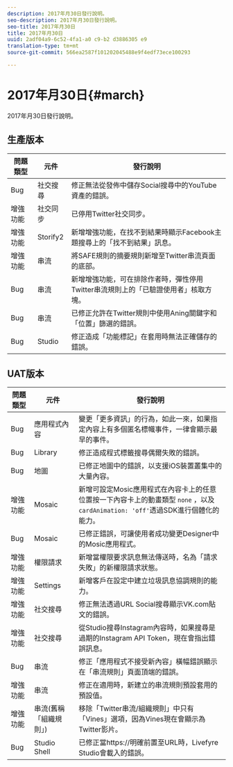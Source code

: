 ```yaml
---
description: 2017年月30日發行說明。
seo-description: 2017年月30日發行說明。
seo-title: 2017年月30日
title: 2017年月30日
uuid: 2adf04a9-6c52-4fa1-a0 c9-b2 d3886305 e9
translation-type: tm+mt
source-git-commit: 566ea2587f101202045488e9f4edf73ece100293

---
```



# 2017年月30日{#march}

2017年月30日發行說明。

## 生產版本

| 問題類型 | 元件 | 發行說明 |
|---|---|---|
| Bug | 社交搜尋 | 修正無法從發佈中儲存Social搜尋中的YouTube資產的錯誤。 |
| 增強功能 | 社交同步 | 已停用Twitter社交同步。 |
| 增強功能 | Storify2 | 新增增強功能，在找不到結果時顯示Facebook主題搜尋上的「找不到結果」訊息。 |
| 增強功能 | 串流 | 將SAFE規則的摘要規則新增至Twitter串流頁面的底部。 |
| Bug | 串流 | 新增增強功能，可在排除作者時，彈性停用Twitter串流規則上的「已驗證使用者」核取方塊。 |
| Bug | 串流 | 已修正允許在Twitter規則中使用Aning關鍵字和「位置」篩選的錯誤。 |
| Bug | Studio | 修正造成「功能標記」在套用時無法正確儲存的錯誤。 |

## UAT版本

| 問題類型 | 元件 | 發行說明 |
|---|---|---|
| Bug | 應用程式內容 | 變更「更多資訊」的行為，如此一來，如果指定內容上有多個匿名標幟事件，一律會顯示最早的事件。 |
| Bug | Library | 修正造成程式標籤搜尋偶爾失敗的錯誤。 |
| Bug | 地圖 | 已修正地圖中的錯誤，以支援iOS裝置叢集中的大量內容。 |
| 增強功能 | Mosaic | 新增可設定Mosic應用程式在內容卡上的任意位置按一下內容卡上的動畫類型 `none` ，以及 `cardAnimation: 'off'`透過SDK進行個體化的能力。 |
| Bug | Mosaic | 已修正錯誤，可讓使用者成功變更Designer中的Mosic應用程式。 |
| 增強功能 | 權限請求 | 新增當權限要求訊息無法傳送時，名為「請求失敗」的新權限請求狀態。 |
| 增強功能 | Settings | 新增客戶在設定中建立垃圾訊息協調規則的能力。 |
| 增強功能 | 社交搜尋 | 修正無法透過URL Social搜尋顯示VK.com貼文的錯誤。 |
| 增強功能 | 社交搜尋 | 從Studio搜尋Instagram內容時，如果搜尋是過期的Instagram API Token，現在會指出錯誤訊息。 |
| Bug | 串流 | 修正「應用程式不接受新內容」橫幅錯誤顯示在「串流規則」頁面頂端的錯誤。 |
| 增強功能 | 串流 | 修正在適用時，新建立的串流規則預設套用的預設值。 |
| 增強功能 | 串流(舊稱「組織規則」) | 移除「Twitter串流/組織規則」中只有「Vines」選項，因為Vines現在會顯示為Twitter影片。 |
| Bug | Studio Shell | 已修正當https://明確前置至URL時，Livefyre Studio會載入的錯誤。 |

